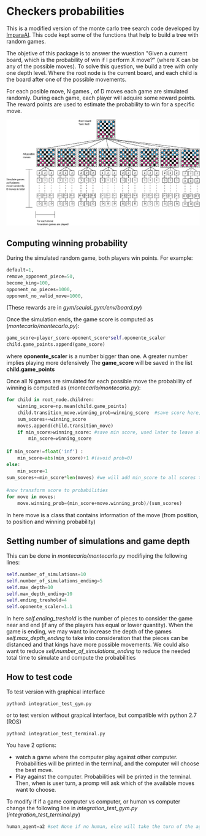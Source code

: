 # Checkers probabilities
This is a modified version of the monte carlo tree search code developed by [ImparaAI](https://github.com/ImparaAI/monte-carlo-tree-search). This code kept some of the functions that help to build a tree with random games.

The objetive of this package is to answer the wuestion "Given a current board, which is the probability of win if I perform X move?" (where X can be any of the possible moves).
To solve this question, we build a tree with only one depth level. Where the root node is the current board, and each child is the board after one of the possible movements.

For each posible move, N games , of D moves each game are simulated randomly. During each game, each player will adquire some reward points. The reward points are used to estimate the probability to win for a specific move.

![alt text](https://github.com/gbravoi/checkers_probabilities/blob/master/readme_img/checkers.png?raw=true)


## Computing winning probability
During the simulated random game, both players win points. For example:
```python
default=1,
remove_opponent_piece=50,
become_king=100,
opponent_no_pieces=1000,
opponent_no_valid_move=1000,
```
(These rewards are in *gym/seulai_gym/env/board.py*)

Once the simulation ends, the game score is computed as (*montecarlo/montecarlo.py*):
```python
game_score=player_score-oponent_score*self.oponente_scaler
child.game_points.append(game_score)
```
where **oponente_scaler** is a number bigger than one. A greater number implies playing more defensively
The **game_score** will be saved in the list **child.game_points**

Once all N games are simulated for each possible move the probability of winning is computed as (*montecarlo/montecarlo.py*):
```python
for child in root_node.children:
	winning_score=np.mean(child.game_points)
	child.transition_move.winning_prob=winning_score  #save score here, later will transform it in probability
	sum_scores+=winning_score
	moves.append(child.transition_move)
	if min_score>winning_score: #save min score, used later to leave all scores as positive numbers
		min_score=winning_score

if min_score!=float('inf') :
	min_score=abs(min_score)+1 #(avoid prob=0)
else:
	min_score=1
sum_scores+=min_score*len(moves) #we will add min_score to all scores to ensure positive numbers

#now transform score to probabilities
for move in moves:
	move.winning_prob=(min_score+move.winning_prob)/(sum_scores)
```

In here move is a class that contains information of the move (from position, to position and winning probability)


## Setting number of simulations and game depth
This can be done in *montecarlo/montecarlo.py* modifiying the following lines:
```python
self.number_of_simulations=10
self.number_of_simulations_ending=5 
self.max_depth=10 
self.max_depth_ending=10
self.ending_treshold=4
self.oponente_scaler=1.1
```

In here *self.ending_treshold* is the number of pieces to consider the game near and end (if any of the players has equal or lower quantity). When the game is ending, we may want to increase the depth of the games *self.max_depth_ending* to take into consideration that the pieces can be distanced and that kings have more possible movements. We could also want to reduce *self.number_of_simulations_ending* to reduce the needed total time to simulate and compute the probabilities

## How to test code
To test version with graphical interface
```
python3 integration_test_gym.py
```

or to test version without grapical interface, but compatible with python 2.7 (ROS) 
```
python2 integration_test_terminal.py
```

You have 2 options: 
* watch a game where the computer play against other computer. Probabilities will be printed in the terminal, and the computer will choose the best move.
* Play against the computer. Probabilities will be printed in the terminal. Then, when is user turn, a promp will ask which of the available moves want to choose.


To modify if if a game computer vs computer, or human vs computer change the following line in *integration_test_gym.py* (*integration_test_terminal.py*)
```python
human_agent=a2 #set None if no human, else will take the turn of the agent (a1 or a2)
```
